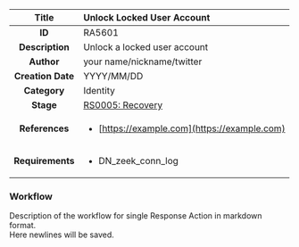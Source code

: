 | Title                       | Unlock Locked User Account         |
|:---------------------------:|:--------------------|
| **ID**                      | RA5601            |
| **Description**             | Unlock a locked user account   |
| **Author**                  | your name/nickname/twitter        |
| **Creation Date**           | YYYY/MM/DD |
| **Category**                | Identity      |
| **Stage**                   |[RS0005: Recovery](../Response_Stages/RS0005.md)| 
| **References** |<ul><li>[https://example.com](https://example.com)</li></ul>|
| **Requirements** |<ul><li>DN_zeek_conn_log</li></ul>|

### Workflow

Description of the workflow for single Response Action in markdown format.  
Here newlines will be saved.
